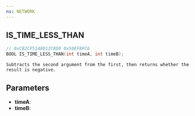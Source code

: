 ```yaml
---
ns: NETWORK
---
```

## IS_TIME_LESS_THAN

```c
// 0xCB2CF5148012C8D0 0x50EF8FC6
BOOL IS_TIME_LESS_THAN(int timeA, int timeB);
```

```
Subtracts the second argument from the first, then returns whether the result is negative.
```

## Parameters
* **timeA**:
* **timeB**:

